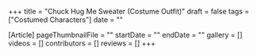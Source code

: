+++
title = "Chuck Hug Me Sweater (Costume Outfit)"
draft = false
tags = ["Costumed Characters"]
date = ""

[Article]
pageThumbnailFile = ""
startDate = ""
endDate = ""
gallery = []
videos = []
contributors = []
reviews = []
+++